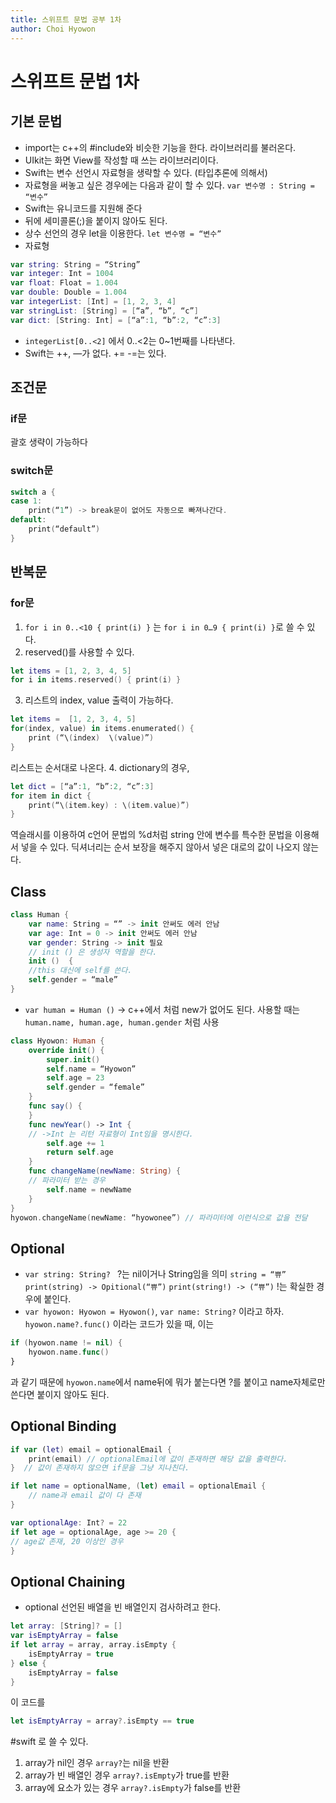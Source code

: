 ```yaml
---
title: 스위프트 문법 공부 1차
author: Choi Hyowon
---
```


# 스위프트 문법 1차
## 기본 문법
* import는 c++의 #include와 비슷한 기능을 한다. 라이브러리를 불러온다.
* UIkit는 화면 View를 작성할 때 쓰는 라이브러리이다.
* Swift는 변수 선언시 자료형을 생략할 수 있다. (타입추론에 의해서)
* 자료형을 써놓고 싶은 경우에는 다음과 같이 할 수 있다.
`var 변수명 : String = “변수”`
* Swift는 유니코드를 지원해 준다
* 뒤에 세미콜론(;)을 붙이지 않아도 된다.
* 상수 선언의 경우 let을 이용한다.
`let 변수명 = “변수”`
* 자료형
```swift
var string: String = “String”
var integer: Int = 1004
var float: Float = 1.004
var double: Double = 1.004
var integerList: [Int] = [1, 2, 3, 4]
var stringList: [String] = [“a”, “b”, “c”]
var dict: [String: Int] = [“a”:1, “b”:2, “c”:3]
```
* `integerList[0..<2]` 에서 0..<2는 0~1번째를 나타낸다.
* Swift는 ++, —가 없다. += -=는 있다.

## 조건문
### if문
괄호 생략이 가능하다
### switch문
```swift
switch a {
case 1:
    print(“1”) -> break문이 없어도 자동으로 빠져나간다.
default:
	print(“default”)
}
```
## 반복문
### for문
1. `for i in 0..<10 { print(i) }` 는
`for i in 0…9 { print(i) }`로 쓸 수 있다.
2. reserved()를 사용할 수 있다.
```swift
let items = [1, 2, 3, 4, 5]
for i in items.reserved() { print(i) }
```
3. 리스트의 index, value 출력이 가능하다.
```swift
let items =  [1, 2, 3, 4, 5]
for(index, value) in items.enumerated() {
	print (“\(index)  \(value)”)
}
```
리스트는 순서대로 나온다.
4. dictionary의 경우,
```swift
let dict = [“a”:1, “b”:2, “c”:3]
for item in dict {
	print(“\(item.key) : \(item.value)”)
}
```
역슬래시를 이용하여  c언어 문법의 %d처럼 string 안에 변수를 특수한 문법을 이용해서 넣을 수 있다.
딕셔너리는 순서 보장을 해주지 않아서 넣은 대로의 값이 나오지 않는다.

## Class
```swift
class Human {
	var name: String = “” -> init 안써도 에러 안남
	var age: Int = 0 -> init 안써도 에러 안남
	var gender: String -> init 필요
	// init () 은 생성자 역할을 한다.
	init ()  {
	//this 대신에 self를 쓴다.
	self.gender = “male”
}
```
* `var human = Human ()` -> c++에서 처럼 new가 없어도 된다.
사용할 때는 `human.name, human.age, human.gender` 처럼 사용
```swift
class Hyowon: Human {
	override init() {
		super.init()
		self.name = “Hyowon”
		self.age = 23
		self.gender = “female”
	}
	func say() {
	}
	func newYear() -> Int {
	// ->Int 는 리턴 자료형이 Int임을 명시한다.
		self.age += 1
		return self.age
	}
	func changeName(newName: String) {
	// 파라미터 받는 경우
		self.name = newName
	}
}
hyowon.changeName(newName: “hyowonee”) // 파라미터에 이런식으로 값을 전달
```
## Optional
* `var string: String? ` ?는 nil이거나 String임을 의미
`string = “쀼”`
`print(string) -> Opitional(“쀼”)`
`print(string!) -> (“쀼”)`  !는 확실한 경우에 붙인다.
* `var hyowon: Hyowon = Hyowon()`,
`var name: String?` 이라고 하자.
`hyowon.name?.func()` 이라는 코드가 있을 때, 이는
```swift
if (hyowon.name != nil) {
	hyowon.name.func()
}
```
 과 같기 때문에 `hyowon.name`에서 name뒤에 뭐가 붙는다면 ?를 붙이고 name자체로만 쓴다면 붙이지 않아도 된다.

## Optional Binding

```swift
if var (let) email = optionalEmail {
	print(email) // optionalEmail에 값이 존재하면 해당 값을 출력한다.
}  // 값이 존재하지 않으면 if문을 그냥 지나친다.
```

```swift
if let name = optionalName, (let) email = optionalEmail {
	// name과 email 값이 다 존재
}
```

```swift
var optionalAge: Int? = 22
if let age = optionalAge, age >= 20 {
// age값 존재, 20 이상인 경우
}
```
## Optional Chaining
* optional 선언된 배열을 빈 배열인지 검사하려고 한다.
```swift
let array: [String]? = []
var isEmptyArray = false
if let array = array, array.isEmpty {
	isEmptyArray = true
} else {
	isEmptyArray = false
}
```
이 코드를
```swift
let isEmptyArray = array?.isEmpty == true
```
#swift
 로 쓸 수 있다.
1. array가 nil인 경우 `array?`는 nil을 반환
2. array가 빈 배열인 경우 `array?.isEmpty`가 true를 반환
3. array에 요소가 있는 경우 `array?.isEmpty`가 false를 반환
